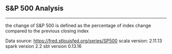 ## S&P 500 Analysis
---
 the change of S&P 500 is defined as the percentage of index change compared to the previous closing index
 
 Data source: https://fred.stlouisfed.org/series/SP500
 scala version: 2.11.13
 spark version 2.2
 sbt version 0.13.16

